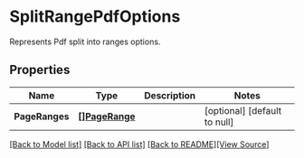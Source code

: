# SplitRangePdfOptions
Represents Pdf split into ranges options.

## Properties
Name | Type | Description | Notes
------------ | ------------- | ------------- | -------------
**PageRanges** | [**[]PageRange**](PageRange.md) |  | [optional] [default to null]

[[Back to Model list]](../README.md#documentation-for-models) [[Back to API list]](../README.md#documentation-for-api-endpoints) [[Back to README]](../README.md)[[View Source]](../split_range_pdf_options.go)


